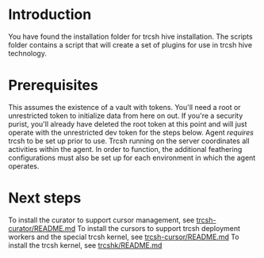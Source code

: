 # Introduction 
You have found the installation folder for trcsh hive installation.  The scripts folder contains a script that will create a set of plugins for use in trcsh hive technology.

# Prerequisites
This assumes the existence of a vault with tokens.  You'll need a root or unrestricted token to initialize data from here on out.  If you're a security purist, you'll already have deleted the root token at this point and will just operate with the unrestricted dev token for the steps below.
Agent *requires* trcsh to be set up prior to use.  Trcsh running on the server coordinates all activities within the agent.  In order to function, the additional feathering configurations must also be set up for each environment in which the agent operates.

# Next steps
To install the curator to support cursor management, see [trcsh-curator/README.md](trcsh-curator/README.md)
To install the cursors to support trcsh deployment workers and the special trcsh kernel, see  [trcsh-cursor/README.md](trcsh-cursor/README.md)
To install the trcsh kernel, see  [trcshk/README.md](trcshk/README.md)
